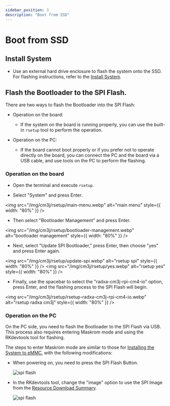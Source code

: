 ```yaml
---
sidebar_position: 3
description: "Boot from SSD"
---
```


# Boot from SSD

## Install System

- Use an external hard drive enclosure to flash the system onto the SSD. For flashing instructions, refer to the [Install System](./boot_from_sd_card.md).

## Flash the Bootloader to the SPI Flash.

There are two ways to flash the Bootloader into the SPI Flash:

- Operation on the board:

  - If the system on the board is running properly, you can use the built-in `rsetup` tool to perform the operation.

- Operation on the PC:

  - If the board cannot boot properly or if you prefer not to operate directly on the board, you can connect the PC and the board via a USB cable, and use tools on the PC to perform the flashing.

### Operation on the board

- Open the terminal and execute `rsetup`.

- Select "System" and press Enter.

<img src="/img/cm3j/rsetup/main-menu.webp" alt="main menu" style={{ width: "80%" }} />

- Then select "Bootloader Management" and press Enter.

<img src="/img/cm3j/rsetup/bootloader-management.webp" alt="bootloader management" style={{ width: "80%" }} />

- Next, select "Update SPI Bootloader," press Enter, then choose "yes" and press Enter again.

<img src="/img/cm3j/rsetup/update-spi.webp" alt="rsetup spi" style={{ width: "80%" }} />
<img src="/img/cm3j/rsetup/yes.webp" alt="rsetup yes" style={{ width: "80%" }} />

- Finally, use the spacebar to select the "radxa-cm3j-rpi-cm4-io" option, press Enter, and the flashing process to the SPI Flash will begin.

<img src="/img/cm3j/rsetup/rsetup-radxa-cm3j-rpi-cm4-io.webp" alt="rsetup radxa cm3j" style={{ width: "80%" }} />

### Operation on the PC

On the PC side, you need to flash the Bootloader to the SPI Flash via USB. This process also requires entering Maskrom mode and using the RKdevtools tool for flashing.

The steps to enter Maskrom mode are similar to those for [Installing the System to eMMC](./maskrom/), with the following modifications:

- When powering on, you need to press the SPI Flash Button.

  ![spi flash](/img/cm3j/radxa-cm3j-spi-flash-1.webp)

- In the RKdevtools tool, change the "image" option to use the SPI Image from the [Resource Download Summary](../../download.md).

  ![spi flash](/img/cm3j/radxa-cm3j-spi-flash-2.webp)
